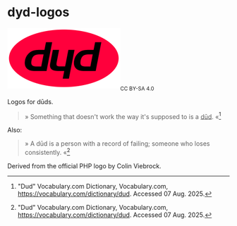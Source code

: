 # dyd-logos

<img src="https://github.com/freywald/dyd-logos/blob/master/dyd-logo.svg" width="256"><sub>CC BY-SA 4.0</sub>

Logos for dūds.

> » Something that doesn't work the way it's supposed to is a <ins>dūd</ins>. «[^1]

Also:

> » A dūd is a person with a record of failing; someone who loses consistently. «[^1]

[^1]: "Dud" Vocabulary.com Dictionary, Vocabulary.com, https://vocabulary.com/dictionary/dud. Accessed 07 Aug. 2025.

Derived from the official PHP logo by Colin Viebrock.
